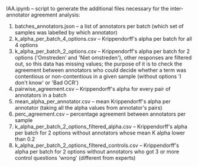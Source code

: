 IAA.ipynb – script to generate the additional files necessary for the inter-annotator agreement analysis:

1. batches_annotators.json – a list of annotators per batch (which set of samples was labelled by which annotator)
2. k_alpha_per_batch_4_options.csv – Krippendorff's alpha per batch for all 4 options
3. k_alpha_per_batch_2_options.csv – Krippendorff's alpha per batch for 2 options ('Omstreden' and 'Niet omstreden'), other responses are filtered out, so this data has missing values; the purpose of it is to check the agreement between annotators who could decide whether a term was contentious or non-contentious in a given sample (without options 'I don't know' or 'Bad OCR')
4. pairwise_agreement.csv – Krippendorff's alpha for every pair of annotators in a batch
5. mean_alpha_per_annotator.csv – mean Krippendorff's alpha per annotator (taking all the alpha values from annotator's pairs)
6. perc_agreement.csv – percentage agreement between annotators per sample 
7. k_alpha_per_batch_2_options_filtered_alpha.csv – Krippendorff's alpha per batch for 2 options without annotators whose mean K alpha lower than 0.2
8. k_alpha_per_batch_2_options_filtered_controls.csv – Krippendorff's alpha per batch for 2 options without annotators who got 3 or more control questions 'wrong' (different from experts)
